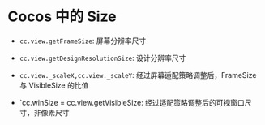# Cocos 中的 Size

-   `cc.view.getFrameSize`: 屏幕分辨率尺寸

-   `cc.view.getDesignResolutionSize`: 设计分辨率尺寸

-   `cc.view._scaleX,cc.view._scaleY`: 经过屏幕适配策略调整后，FrameSize 与 VisibleSize 的比值

-   `cc.winSize = cc.view.getVisibleSize: 经过适配策略调整后的可视窗口尺寸，非像素尺寸
